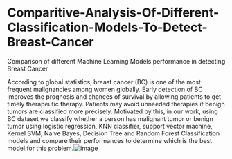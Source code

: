 # Comparitive-Analysis-Of-Different-Classification-Models-To-Detect-Breast-Cancer
Comparison of different Machine Learning Models performance in detecting Breast Cancer

According to global statistics, breast cancer (BC) is one of the most frequent malignancies among women globally. Early detection of BC improves the prognosis and chances of survival by allowing patients to get timely therapeutic therapy. Patients may avoid unneeded therapies if benign tumors are classified more precisely. Motivated by this, in our work, using BC dataset we classify whether a person has malignant tumor or benign tumor using logistic regression, KNN classifier, support vector machine, Kernel SVM, Naive Bayes, Decision Tree and Random Forest Classification models and compare their performances to determine which is the best model for this problem.![image](https://user-images.githubusercontent.com/39513300/180848789-caea3d9e-0d9e-47ac-95e7-8c1b4f0f0c93.png)
